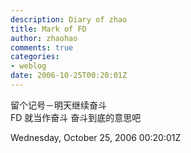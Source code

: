 ```yaml
---
description: Diary of zhao
title: Mark of FD
author: zhaohao
comments: true
categories:
- weblog
date: 2006-10-25T00:20:01Z
---
```


留个记号－明天继续奋斗   
FD 就当作奋斗 奋斗到底的意思吧   
   
Wednesday, October 25, 2006 00:20:01Z

